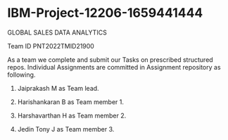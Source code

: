 # IBM-Project-12206-1659441444

GLOBAL SALES DATA ANALYTICS

Team ID PNT2022TMID21900

As a team we complete and submit our Tasks on prescribed structured repos.
Individual Assignments are committed in Assignment repository as following.

1. Jaiprakash M as Team lead.

2. Harishankaran B as Team member 1.

3. Harshavarthan H as Team member 2.

4. Jedin Tony J as Team member 3.
